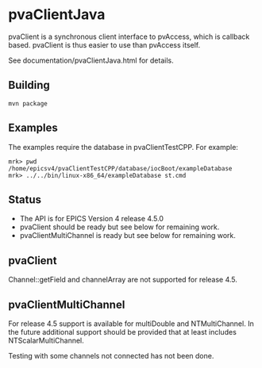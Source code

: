 pvaClientJava
============

pvaClient is a synchronous client interface to pvAccess,
which is callback based.
pvaClient is thus easier to use than pvAccess itself.

See documentation/pvaClientJava.html for details.

Building
--------

    mvn package

Examples
------------

The examples require the database in pvaClientTestCPP.
For example:

    mrk> pwd
    /home/epicsv4/pvaClientTestCPP/database/iocBoot/exampleDatabase
    mrk> ../../bin/linux-x86_64/exampleDatabase st.cmd 

Status
------

* The API is for EPICS Version 4 release 4.5.0
* pvaClient should be ready but see below for remaining work.
* pvaClientMultiChannel is ready but see below for remaining work.


pvaClient
---------------

Channel::getField and channelArray are not supported for release 4.5.

pvaClientMultiChannel
---------------

For release 4.5 support is available for multiDouble and NTMultiChannel.
In the future additional support should be provided that at least includes NTScalarMultiChannel.

Testing with some channels not connected has not been done.
